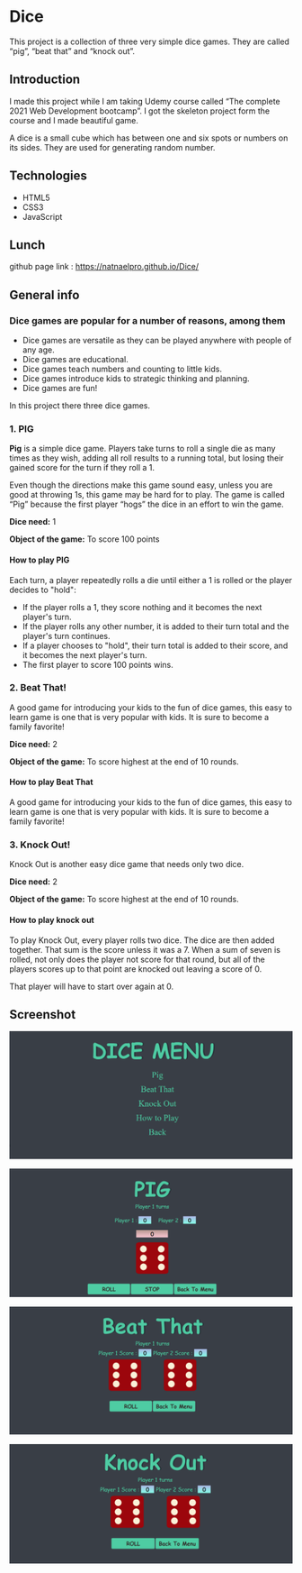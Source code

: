 # Dice
This project is a collection of three very simple dice games. They are called “pig”, “beat that” and “knock out”. 

## Introduction
I made this project while I am taking Udemy course called “The complete 2021 Web Development bootcamp”. I got the skeleton project form the course and I made beautiful game. 

A dice is a small cube which has between one and six spots or numbers on its sides. They are used for generating random number.

## Technologies
* HTML5
* CSS3
* JavaScript

## Lunch
github page link : https://natnaelpro.github.io/Dice/

## General info
### Dice games are popular for a number of reasons, among them
* Dice games are versatile as they can be played anywhere with people of any age.
* Dice games are educational.
* Dice games teach numbers and counting to little kids.
* Dice games introduce kids to strategic thinking and planning. 
* Dice games are fun!

In this project there three dice games.

### 1. PIG
**Pig** is a simple dice game. Players take turns to roll a single die as many times as they wish, adding all roll results to a running total, but losing their gained score for the turn if they roll a 1.  

Even though the directions make this game sound easy, unless you are good at throwing 1s, this game may be hard for to play. The game is called “Pig” because the first player “hogs” the dice in an effort to win the game.  

**Dice need:** 1  

**Object of the game:** To score 100 points  

#### How to play PIG
Each turn, a player repeatedly rolls a die until either a 1 is rolled or the player decides to "hold":
* If the player rolls a 1, they score nothing and it becomes the next player's turn.
* If the player rolls any other number, it is added to their turn total and the player's turn continues.
* If a player chooses to "hold", their turn total is added to their score, and it becomes the next player's turn.
* The first player to score 100 points wins.

### 2. Beat That!
A good game for introducing your kids to the fun of dice games, this easy to learn game is one that is very popular with kids. It is sure to become a family favorite!  

**Dice need:** 2  

**Object of the game:** To score highest at the end of 10 rounds.  

#### How to play Beat That
A good game for introducing your kids to the fun of dice games, this easy to learn game is one that is very popular with kids. It is sure to become a family favorite!

### 3. Knock Out!
Knock Out is another easy dice game that needs only two dice.  

**Dice need:** 2  

**Object of the game:** To score highest at the end of 10 rounds. 

#### How to play knock out 
To play Knock Out, every player rolls two dice. The dice are then added together. That sum is the score unless it was a 7. When a sum of seven is rolled, not only does the player not score for that round, but all of the players scores up to that point are knocked out leaving a score of 0.  

That player will have to start over again at 0.  

## Screenshot 

![beat_that](images/menu.png)  

![beat_that](images/Pig.png)  

![beat_that](images/beat_that.png)  

![beat_that](images/knock_out.png)  

